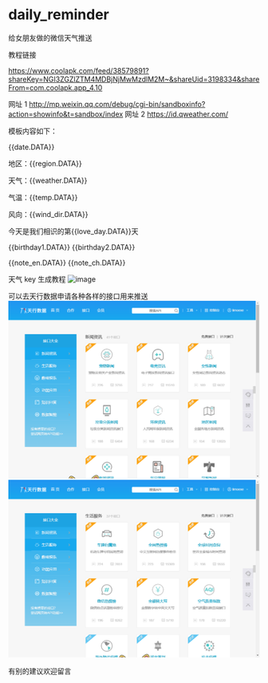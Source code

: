 # daily_reminder

给女朋友做的微信天气推送

教程链接

https://www.coolapk.com/feed/38579891?shareKey=NGI3ZGZlZTM4MDBjNjMwMzdlM2M~&shareUid=3198334&shareFrom=com.coolapk.app_4.10

网址 1 http://mp.weixin.qq.com/debug/cgi-bin/sandboxinfo?action=showinfo&t=sandbox/index
网址 2 https://id.qweather.com/

模板内容如下：

{{date.DATA}}

地区：{{region.DATA}}

天气：{{weather.DATA}}

气温：{{temp.DATA}}

风向：{{wind_dir.DATA}}

今天是我们相识的第{{love_day.DATA}}天

{{birthday1.DATA}}
{{birthday2.DATA}}

{{note_en.DATA}}
{{note_ch.DATA}}

天气 key 生成教程
![image](https://raw.githubusercontent.com/limoest/daily_reminder/main/%E5%92%8C%E9%A3%8E%E5%A4%A9%E6%B0%94key%E7%94%9F%E6%88%90.png)

可以去天行数据申请各种各样的接口用来推送  
![image](https://raw.githubusercontent.com/limoest/daily_reminder/main/others/Snipaste_2022-08-24_12-13-19.png)
![image](https://raw.githubusercontent.com/limoest/daily_reminder/main/others/Snipaste.png)

有别的建议欢迎留言
